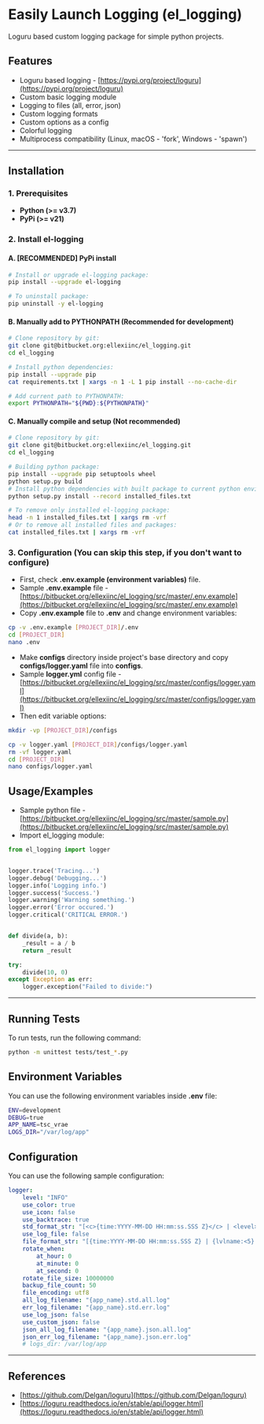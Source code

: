# Easily Launch Logging (el_logging)

Loguru based custom logging package for simple python projects.

## Features

* Loguru based logging - [https://pypi.org/project/loguru](https://pypi.org/project/loguru)
* Custom basic logging module
* Logging to files (all, error, json)
* Custom logging formats
* Custom options as a config
* Colorful logging
* Multiprocess compatibility (Linux, macOS - 'fork', Windows - 'spawn')

---

## Installation

### 1. Prerequisites

* **Python (>= v3.7)**
* **PyPi (>= v21)**

### 2. Install el-logging

#### A. [RECOMMENDED] PyPi install

```sh
# Install or upgrade el-logging package:
pip install --upgrade el-logging

# To uninstall package:
pip uninstall -y el-logging
```

#### B. Manually add to PYTHONPATH (Recommended for development)

```sh
# Clone repository by git:
git clone git@bitbucket.org:ellexiinc/el_logging.git
cd el_logging

# Install python dependencies:
pip install --upgrade pip
cat requirements.txt | xargs -n 1 -L 1 pip install --no-cache-dir

# Add current path to PYTHONPATH:
export PYTHONPATH="${PWD}:${PYTHONPATH}"
```

#### C. Manually compile and setup (Not recommended)

```sh
# Clone repository by git:
git clone git@bitbucket.org:ellexiinc/el_logging.git
cd el_logging

# Building python package:
pip install --upgrade pip setuptools wheel
python setup.py build
# Install python dependencies with built package to current python environment:
python setup.py install --record installed_files.txt

# To remove only installed el-logging package:
head -n 1 installed_files.txt | xargs rm -vrf
# Or to remove all installed files and packages:
cat installed_files.txt | xargs rm -vrf
```

### 3. Configuration (You can skip this step, if you don't want to configure)

* First, check **.env.example (environment variables)** file.
* Sample **.env.example** file - [https://bitbucket.org/ellexiinc/el_logging/src/master/.env.example](https://bitbucket.org/ellexiinc/el_logging/src/master/.env.example)
* Copy **.env.example** file to **.env** and change environment variables:

```sh
cp -v .env.example [PROJECT_DIR]/.env
cd [PROJECT_DIR]
nano .env
```

* Make **configs** directory inside project's base directory and copy **configs/logger.yaml** file into **configs**.
* Sample **logger.yml** config file - [https://bitbucket.org/ellexiinc/el_logging/src/master/configs/logger.yaml](https://bitbucket.org/ellexiinc/el_logging/src/master/configs/logger.yaml)
* Then edit variable options:

```sh
mkdir -vp [PROJECT_DIR]/configs

cp -v logger.yaml [PROJECT_DIR]/configs/logger.yaml
rm -vf logger.yaml
cd [PROJECT_DIR]
nano configs/logger.yaml
```

## Usage/Examples

* Sample python file - [https://bitbucket.org/ellexiinc/el_logging/src/master/sample.py](https://bitbucket.org/ellexiinc/el_logging/src/master/sample.py)
* Import el_logging module:

```python
from el_logging import logger


logger.trace('Tracing...')
logger.debug('Debugging...')
logger.info('Logging info.')
logger.success('Success.')
logger.warning('Warning something.')
logger.error('Error occured.')
logger.critical('CRITICAL ERROR.')


def divide(a, b):
    _result = a / b
    return _result

try:
    divide(10, 0)
except Exception as err:
    logger.exception("Failed to divide:")
```

---

## Running Tests

To run tests, run the following command:

```sh
python -m unittest tests/test_*.py
```

## Environment Variables

You can use the following environment variables inside **.env** file:

```bash
ENV=development
DEBUG=true
APP_NAME=tsc_vrae
LOGS_DIR="/var/log/app"
```

## Configuration

You can use the following sample configuration:

```yaml
logger:
    level: "INFO"
    use_color: true
    use_icon: false
    use_backtrace: true
    std_format_str: "[<c>{time:YYYY-MM-DD HH:mm:ss.SSS Z}</c> | <level>{lvlname:<5}</level> | <w>{file}</w>:<w>{line}</w>]: <level>{message}</level>"
    use_log_file: false
    file_format_str: "[{time:YYYY-MM-DD HH:mm:ss.SSS Z} | {lvlname:<5} | {file}:{line}]: {message}"
    rotate_when:
        at_hour: 0
        at_minute: 0
        at_second: 0
    rotate_file_size: 10000000
    backup_file_count: 50
    file_encoding: utf8
    all_log_filename: "{app_name}.std.all.log"
    err_log_filename: "{app_name}.std.err.log"
    use_log_json: false
    use_custom_json: false
    json_all_log_filename: "{app_name}.json.all.log"
    json_err_log_filename: "{app_name}.json.err.log"
    # logs_dir: /var/log/app
```

---

## References

* [https://github.com/Delgan/loguru](https://github.com/Delgan/loguru)
* [https://loguru.readthedocs.io/en/stable/api/logger.html](https://loguru.readthedocs.io/en/stable/api/logger.html)
